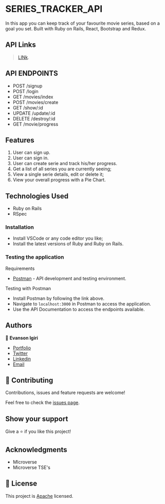 # SERIES_TRACKER_API
In this app you can keep track of your favourite movie series, based on a goal you set. Built with Ruby on Rails, React, Bootstrap and Redux.

## API Links

> [LINk](https://immense-dusk-13622.herokuapp.com/).

## API ENDPOINTS                                
- POST /signup	                                 
- POST /login	                                    
- GET /movies/index	                              
- POST /movies/create	                            
- GET /show/:id	                                  
- UPDATE /update/:id	                           
- DELETE /destroy/:id	                           
- GET /movie/progress

## Features
1. User can sign up.
2. User can sign in.
3. User can create serie and track his/her progress.
4. Get a list of all series you are currently seeing;
5. View a single serie details, edit or delete it;
6. View your overall progress with a Pie Chart.

## Technologies Used
- Ruby on Rails
- RSpec

### Installation
- Install VSCode or any code editor you like;
- Install the latest versions of Ruby and Ruby on Rails.

### Testing the application

Requirements

- [Postman](https://www.getpostman.com/) - API development and testing environment.

Testing with Postman

- Install Postman by following the link above.
- Navigate to `localhost:3000` in Postman to access the application.
- Use the API Documentation to access the endpoints available.

## Authors

👤 **Evanson Igiri**

- [Portfolio](https://evansinho.github.io/Evanson-igiri/)
- [Twitter](https://twitter.com/iamsinho1304)
- [Linkedin](LinkedIn.com/in/evanson-igiri)
- [Email](mailto:igiri.evanson@gmail.com)

## 🤝 Contributing

Contributions, issues and feature requests are welcome!

Feel free to check the [issues page](https://github.com/evansinho/series_tracker_api/issues).

## Show your support

Give a ⭐️ if you like this project!

## Acknowledgments

- MIcroverse
- Microverse TSE's

## 📝 License

This project is [Apache](lic.url) licensed.